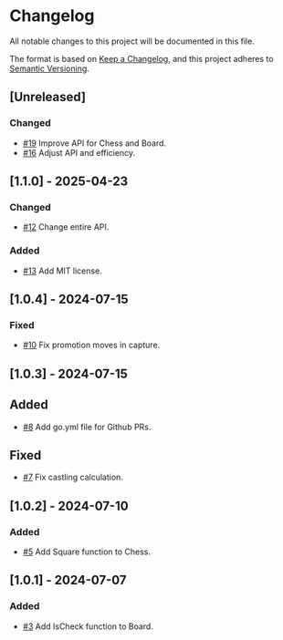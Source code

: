 # Changelog

All notable changes to this project will be documented in this file.

The format is based on [Keep a Changelog](https://keepachangelog.com/en/1.1.0/),
and this project adheres to [Semantic Versioning](https://semver.org/spec/v2.0.0.html).

## [Unreleased]

### Changed

- [#19](https://github.com/RchrdHndrcks/gochess/pull/19) Improve API for Chess and Board.
- [#16](https://github.com/RchrdHndrcks/gochess/pull/16) Adjust API and efficiency.

## [1.1.0] - 2025-04-23

### Changed

- [#12](https://github.com/RchrdHndrcks/gochess/pull/12) Change entire API.

### Added

- [#13](https://github.com/RchrdHndrcks/gochess/pull/13) Add MIT license.

## [1.0.4] - 2024-07-15

### Fixed

- [#10](https://github.com/RchrdHndrcks/gochess/pull/10) Fix promotion moves in capture.

## [1.0.3] - 2024-07-15

## Added

- [#8](https://github.com/RchrdHndrcks/gochess/pull/8) Add go.yml file for Github PRs.

## Fixed

- [#7](https://github.com/RchrdHndrcks/gochess/pull/7) Fix castling calculation.

## [1.0.2] - 2024-07-10

### Added

- [#5](https://github.com/RchrdHndrcks/gochess/pull/5) Add Square function to Chess.

## [1.0.1] - 2024-07-07

### Added

- [#3](https://github.com/RchrdHndrcks/gochess/pull/3) Add IsCheck function to Board.
